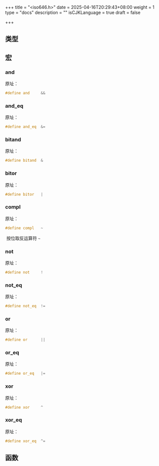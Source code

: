 +++
title = "<iso646.h>"
date = 2025-04-16T20:29:43+08:00
weight = 1
type = "docs"
description = ""
isCJKLanguage = true
draft = false

+++

## 类型



## 宏



### and

原址：

```c
#define and     &&
```




### and_eq

原址：

```c
#define and_eq  &=
```




### bitand

原址：

```c
#define bitand  &
```




### bitor

原址：

```c
#define bitor   |
```




### compl

原址：

```c
#define compl   ~
```

​	按位取反运算符 `~`







### not

原址：

```c
#define not     !
```




### not_eq

原址：

```c
#define not_eq  !=
```




### or

原址：

```c
#define or      ||
```




### or_eq

原址：

```c
#define or_eq   |=
```




### xor

原址：

```c
#define xor     ^
```




### xor_eq

原址：

```c
#define xor_eq  ^=
```




## 函数



